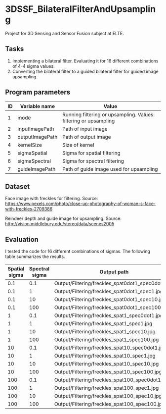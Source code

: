 # 3DSSF_BilateralFilterAndUpsampling
Project for 3D Sensing and Sensor Fusion subject at ELTE.

## Tasks
1. Implementing a bilateral filter. Evaluating it for 16 different combinations of 4-4 sigma values.
2. Converting the bilateral filter to a guided bilateral filter for guided image upsampling.

## Program parameters
| ID | Variable name | Value |
| --- | --- | --- |
| 1 | mode | Running filtering or upsampling. Values: filtering or upsampling |
| 2 | inputImagePath | Path of input image |
| 3 | outputImagePath | Path of output image |
| 4 | kernelSize | Size of kernel |
| 5 | sigmaSpatial | Sigma for spatial filtering |
| 6 | sigmaSpectral | Sigma for spectral filtering |
| 7 | guideImagePath | Path of guide image used for upsampling |

## Dataset
Face image with freckles for filtering. Source: https://www.pexels.com/photo/close-up-photography-of-woman-s-face-with-freckles-2709386

Reindeer depth and guide image for upsampling. Source: http://vision.middlebury.edu/stereo/data/scenes2005

## Evaluation
I tested the code for 16 different combinations of sigmas. The following table summarizes the results.

| Spatial sigma | Spectral sigma | Output path |
| --- | --- | --- |
| 0.1 | 0.1 | Output/Filtering/freckles_spat0dot1_spec0dot1.jpg |
| 0.1 | 1 | Output/Filtering/freckles_spat0dot1_spec1.jpg |
| 0.1 | 10 | Output/Filtering/freckles_spat0dot1_spec10.jpg |
| 0.1 | 100 | Output/Filtering/freckles_spat0dot1_spec100.jpg |
| 1 | 0.1 | Output/Filtering/freckles_spat1_spec0dot1.jpg |
| 1 | 1 | Output/Filtering/freckles_spat1_spec1.jpg |
| 1 | 10 | Output/Filtering/freckles_spat1_spec10.jpg |
| 1 | 100 | Output/Filtering/freckles_spat1_spec100.jpg |
| 10 | 0.1 | Output/Filtering/freckles_spat10_spec0dot1.jpg |
| 10 | 1 | Output/Filtering/freckles_spat10_spec1.jpg |
| 10 | 10 | Output/Filtering/freckles_spat10_spec10.jpg |
| 10 | 100 | Output/Filtering/freckles_spat10_spec100.jpg |
| 100 | 0.1 | Output/Filtering/freckles_spat100_spec0dot1.jpg |
| 100 | 1 | Output/Filtering/freckles_spat100_spec1.jpg |
| 100 | 10 | Output/Filtering/freckles_spat100_spec10.jpg |
| 100 | 100 | Output/Filtering/freckles_spat100_spec100.jpg |

